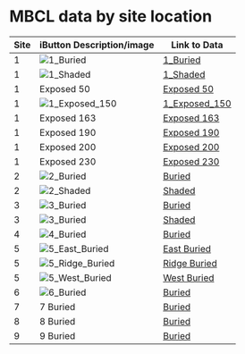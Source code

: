  # MBCL data by site location

| Site | iButton Description/image | Link to Data |
|-----|-----|-----|
| 1 | ![1_Buried](./images/Site_1_Buried.png "1_Buried") | [1_Buried](./figures/felicityHtml/1_buried/1_buried.html) |
| 1 | ![1_Shaded](./images/Site_1_Shaded.png "1_Shaded") | [1_Shaded](./figures/felicityHtml/1_shaded/1_shaded.html) |
| 1 | Exposed 50 | [Exposed 50](./figures/felicityHtml/1_exposed_050/1_exposed_050.html) |
| 1 | ![1_Exposed_150](./images/Site_1_Exposed.png "1_Exposed") |[1_Exposed_150](./figures/felicityHtml/1_exposed_150/1_exposed_150.html) |
| 1 | Exposed 163 | [Exposed 163](./figures/felicityHtml/1_exposed_163/1_exposed_163.html) |
| 1 | Exposed 190 | [Exposed 190](./figures/felicityHtml/1_exposed_190/1_exposed_190.html) |
| 1 | Exposed 200 | [Exposed 200](./figures/felicityHtml/1_exposed_200/1_exposed_200.html) |
| 1 | Exposed 230 | [Exposed 230](./figures/felicityHtml/1_exposed_230/1_exposed_230.html) |
| 2 | ![2_Buried](./images/Site_2_Buried.png "1_Buried") | [Buried](./figures/felicityHtml/2_buried/2_buried.html) |
| 2 | ![2_Shaded](./images/Site_2_Shaded.png "1_Buried") | [Shaded](./figures/felicityHtml/2_shaded/2_shaded.html) |
| 3 | ![3_Buried](./images/Site_3_Buried.png "1_Buried") | [Buried](./figures/felicityHtml/3_buried/3_buried.html) |
| 3 | ![3_Buried](./images/Site_3_Shaded.png "1_Buried") | [Shaded](./figures/felicityHtml/3_shaded/3_shaded.html) |
| 4 | ![4_Buried](./images/Site_4_Buried.png "1_Buried") | [Buried](./figures/felicityHtml/4_buried/4_buried.html) |
| 5 | ![5_East_Buried](./images/Site_1_Buried.png "1_Buried") | [East Buried](./figures/felicityHtml/5east_buried/5east_buried.html) |
| 5 | ![5_Ridge_Buried](./images/Site_1_Buried.png "1_Buried") | [Ridge Buried](./figures/felicityHtml/5ridge_buried/5ridge_buried.html) |
| 5 | ![5_West_Buried](./images/Site_1_Buried.png "1_Buried") | [West Buried](./figures/felicityHtml/5west_buried/5west_buried.html) |
| 6 | ![6_Buried](./images/Site_6_Buried.png "1_Buried") | [Buried](./figures/felicityHtml/6_buried/6_buried.html) |
| 7 | 7 Buried | [Buried](./figures/felicityHtml/7_buried/7_buried.html) | 
| 8 | 8 Buried | [Buried](./figures/felicityHtml/8_buried/8_buried.html) | 
| 9 | 9 Buried | [Buried](./figures/felicityHtml/9_buried/9_buried.html) |
